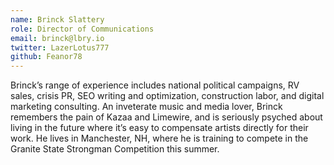 ```yaml
---
name: Brinck Slattery
role: Director of Communications
email: brinck@lbry.io
twitter: LazerLotus777
github: Feanor78
---
```

Brinck’s range of experience includes national political campaigns, RV sales, crisis PR, SEO writing and optimization, construction labor, and digital marketing consulting. An inveterate music and media lover, Brinck remembers the pain of Kazaa and Limewire, and is seriously psyched about living in the future where it’s easy to compensate artists directly for their work. He lives in Manchester, NH, where he is training to compete in the Granite State Strongman Competition this summer.
